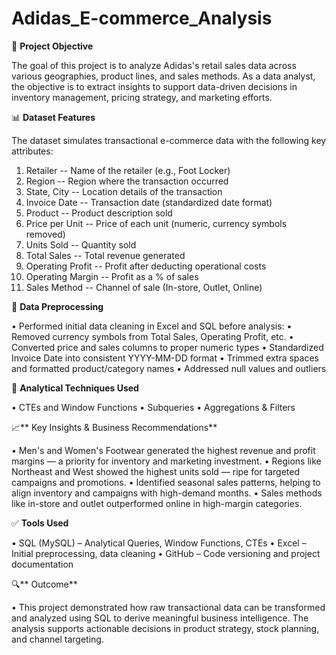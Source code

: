 # Adidas_E-commerce_Analysis
📌 **Project Objective**

The goal of this project is to analyze Adidas's retail sales data across various geographies, product lines, and sales methods. As a data analyst, the objective is to extract insights to support data-driven decisions in inventory management, pricing strategy, and marketing efforts.

📊 **Dataset Features**

The dataset simulates transactional e-commerce data with the following key attributes:
1. Retailer	-- Name of the retailer (e.g., Foot Locker)
2. Region   -- Region where the transaction occurred
3. State, City	-- Location details of the transaction
4. Invoice Date	-- Transaction date (standardized date format)
5. Product	-- Product description sold
6. Price per Unit	-- Price of each unit (numeric, currency symbols removed)
7. Units Sold -- Quantity sold
8. Total Sales -- Total revenue generated
9. Operating Profit	-- Profit after deducting operational costs
10. Operating Margin -- Profit as a % of sales
11. Sales Method -- Channel of sale (In-store, Outlet, Online)

🔧 **Data Preprocessing**

• Performed initial data cleaning in Excel and SQL before analysis:
• Removed currency symbols from Total Sales, Operating Profit, etc.
• Converted price and sales columns to proper numeric types
• Standardized Invoice Date into consistent YYYY-MM-DD format
• Trimmed extra spaces and formatted product/category names
• Addressed null values and outliers

🧠 **Analytical Techniques Used**

• CTEs and Window Functions
• Subqueries
• Aggregations & Filters

📈** Key Insights & Business Recommendations**

• Men's and Women's Footwear generated the highest revenue and profit margins — a priority for inventory and marketing investment.
• Regions like Northeast and West showed the highest units sold — ripe for targeted campaigns and promotions.
• Identified seasonal sales patterns, helping to align inventory and campaigns with high-demand months.
• Sales methods like in-store and outlet outperformed online in high-margin categories.


✅ **Tools Used**

• SQL (MySQL) – Analytical Queries, Window Functions, CTEs
• Excel – Initial preprocessing, data cleaning
• GitHub – Code versioning and project documentation

🔍** Outcome**

• This project demonstrated how raw transactional data can be transformed and analyzed using SQL to derive meaningful business intelligence. The analysis supports actionable decisions in product strategy, stock planning, and channel targeting.


